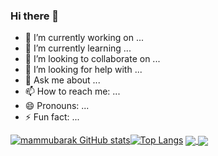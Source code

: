 ### Hi there 👋


- 🔭 I’m currently working on ...
- 🌱 I’m currently learning ...
- 👯 I’m looking to collaborate on ...
- 🤔 I’m looking for help with ...
- 💬 Ask me about ...
- 📫 How to reach me: ...
- 😄 Pronouns: ...
- ⚡ Fun fact: ...

[![mammubarak GitHub stats](https://github-readme-stats.vercel.app/api?username=mammubarak&count_private=true&show_icons=true&theme=radical)](https://github.com/mammubarak/github-readme-stats)[![Top Langs](https://github-readme-stats.vercel.app/api/top-langs/?username=mammubarak&langs_count=10&theme=radical&layout=compact)](https://github.com/mammubarak/github-readme-stats)
<a href="https://github.com/mammubarak/github-readme-stats">
  <img align="center" src="https://github-readme-stats.vercel.app/api/pin/?username=mammubarak&repo=github-readme-stats" />
</a>
<a href="https://github.com/mammubarak/convoychat">
  <img align="center" src="https://github-readme-stats.vercel.app/api/pin/?username=mammubarak&repo=convoychat" />
</a>



